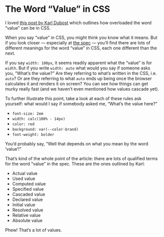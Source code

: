 # The Word “Value” in CSS

I loved [this post by Karl Dubost](https://www.otsukare.info/2022/10/25/css-values-definitions) which outlines how overloaded the word “value” can be in CSS.

When you say “value” in CSS, you might think you know what it means. But if you look closer — especially at [the spec](https://w3c.github.io/csswg-drafts/css-cascade-5/#value-stages) — you’ll find there are lots of different meanings for the word “value” in CSS, each one different than the next.

If you say `width: 100px`, it seems readily apparent what the “value” is for `width`. But if you write `width: auto` what would you say if someone asks you, “What’s the value?” Are they referring to what’s written in the CSS, i.e. `auto`? Or are they referring to what `auto` ends up being once the browser calculates it and renders it on screen? You can see how things can get murky really fast (and we haven’t even mentioned how values cascade yet).

To further illustrate this point, take a look at each of these rules ask yourself: what would I say if somebody asked me, “What’s the value here?”

- `font-size: 2em`
- `width: calc(100% - 14px)`
- `color: red`
- `background: var(--color-brand)`
- `font-weight: bolder`

You’d probably say, “Well that depends on what you mean by the word ‘value’!”

That’s kind of the whole point of the article: there are lots of qualified terms for the word “value” in the spec. These are the ones outlined by Karl:

- Actual value
- Used value
- Computed value
- Specified value
- Cascaded value
- Declared value
- Initial value
- Resolved value
- Relative value
- Absolute value

Phew! That’s a lot of values.